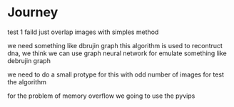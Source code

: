 # Journey

test 1 faild just overlap images with simples method

we need something like dbrujin graph this algorithm is used to recontruct dna, we think we can use graph neural network for emulate something like debrujin graph


we need to do a small protype for this with odd number of images for test the algorithm

for the problem of memory overflow we going to use the pyvips